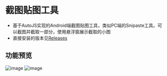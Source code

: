 # 截图贴图工具

- 基于AutoJS实现的Android端截图贴图工具，类似PC端的Snipaste工具。可以截图并截取一部分，使用悬浮窗展示截取的小图
- 直接安装的版本见[Releases](https://github.com/TonyJiangWJ/Android-Snipaste/releases)

## 功能预览

![image](https://github.com/TonyJiangWJ/Android-Snipaste/assets/11325805/a3b915df-7882-48ba-afe4-54f51cdf0a7d)
![image](https://github.com/TonyJiangWJ/Android-Snipaste/assets/11325805/9bef259c-5b77-4881-a294-eba3f0c5a357)

